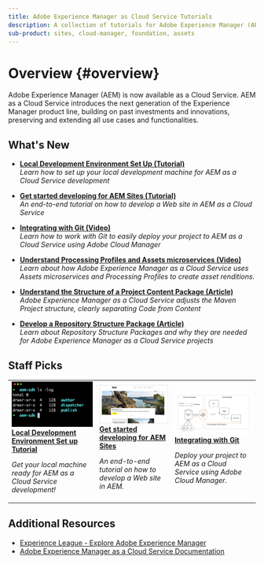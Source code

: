 ```yaml
---
title: Adobe Experience Manager as Cloud Service Tutorials
description: A collection of tutorials for Adobe Experience Manager (AEM) as a Cloud Service
sub-product: sites, cloud-manager, foundation, assets
---
```


# Overview {#overview}

Adobe Experience Manager (AEM) is now available as a Cloud Service. AEM as a Cloud Service introduces the next generation of the Experience Manager product line, building on past investments and innovations, preserving and extending all use cases and functionalities.

## What's New

* **[Local Development Environment Set Up (Tutorial)](./local-development-environment/overview.md)**
    <br>
    *Learn how to set up your local development machine for AEM as a Cloud Service development*

* **[Get started developing for AEM Sites (Tutorial)](https://docs.adobe.com/content/help/en/experience-manager-learn/getting-started-wknd-tutorial-develop/overview.html)**
    <br>
    *An end-to-end tutorial on how to develop a Web site in AEM as a Cloud Service*

* **[Integrating with Git (Video)](https://docs.adobe.com/content/help/en/experience-manager-cloud-manager/using/managing-code/setup-cloud-manager-git-integration.html)**
    <br>
    *Learn how to work with Git to easily deploy your project to AEM as a Cloud Service using Adobe Cloud Manager*

* **[Understand Processing Profiles and Assets microservices (Video)](https://docs.adobe.com/content/help/en/experience-manager-cloud-service/assets/manage/asset-microservices-configure-and-use.html#get-started)**
   <br>
   *Learn about how Adobe Experience Manager as a Cloud Service uses Assets microservices and Processing Profiles to create asset renditions.*

* **[Understand the Structure of a Project Content Package (Article)](https://docs.adobe.com/content/help/en/experience-manager-cloud-service/implementing/developing/aem-project-content-package-structure.html)**
    <br>
    *Adobe Experience Manager as a Cloud Service adjusts the Maven Project structure, clearly separating Code from Content*

* **[Develop a Repository Structure Package (Article)](https://docs.adobe.com/content/help/en/experience-manager-cloud-service/implementing/developing/repository-structure-package.html)**
   <br>
   *Learn about Repository Structure Packages and why they are needed for Adobe Experience Manager as a Cloud Service projects*

## Staff Picks

<table>
   <td>
      <a href="./local-development-environment/overview.md">
      <img alt="Local Development Environment Set up Tutorial" src="./assets/overview/staff-pick__local-development-environment-set-up.png"/>
      </a>
      <div>
         <a href="./local-development-environment/overview.md">
         <strong>Local Development Environment Set up Tutorial</strong>
         </a>
      </div>
      <p>
         <em>Get your local machine ready for AEM as a Cloud Service development!</em>
      <p>
   </td>
   <td>
      <a href="https://docs.adobe.com/content/help/en/experience-manager-learn/getting-started-wknd-tutorial-develop/overview.html">
      <img alt="Getting started with AEM Sites development for AEM as a Cloud Service" src="./assets/overview/staff_pick__aem-sites-development-tutorial.png"/>
      </a>
      <div>
         <a href="https://docs.adobe.com/content/help/en/experience-manager-learn/getting-started-wknd-tutorial-develop/overview.html">
         <strong>Get started developing for AEM Sites</strong>
         </a>
      </div>
      <p>
         <em>An end-to-end tutorial on how to develop a Web site in AEM.</em>
      <p>
   </td>
   <td>
      <a href="https://docs.adobe.com/content/help/en/experience-manager-cloud-manager/using/managing-code/setup-cloud-manager-git-integration.html">
      <img alt="Integrating with Git" src="./assets/overview/staff_pick__integrating-with-git-video.png"/>
      </a>
      <div>
         <a href="https://docs.adobe.com/content/help/en/experience-manager-cloud-manager/using/managing-code/setup-cloud-manager-git-integration.html">
         <strong>Integrating with Git</strong>
         </a>
      </div>
      <p>
         <em>Deploy your project to AEM as a Cloud Service using Adobe Cloud Manager.</em>
      <p>
   </td>
</table>

## Additional Resources

* [Experience League - Explore Adobe Experience Manager](https://experienceleague.adobe.com/#recommended/solutions/experience-manager)
* [Adobe Experience Manager as a Cloud Service Documentation](https://docs.adobe.com/content/help/en/experience-manager-cloud-service/landing/home.html)
